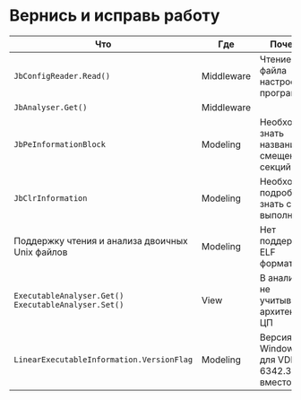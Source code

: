 ﻿# Вернись и исправь работу

| Что                                                           | Где         | Почему                                       |
|---------------------------------------------------------------|-------------|----------------------------------------------|
| ```JbConfigReader.Read()```                                   | Middleware  | Чтение файла настроек программы              |
| ```JbAnalyser.Get()```                                        | Middleware  |                                              |
| ```JbPeInformationBlock```                                    | Modeling    | Необходимо знать названия и смещения секций  |
| ```JbClrInformation```                                        | Modeling    | Необходимо подробнее знать среду выполнения  |
| Поддержку чтения и анализа двоичных Unix файлов               | Modeling    | Нет поддержки ELF формата                    |
| ```ExecutableAnalyser.Get()``` ```ExecutableAnalyser.Set()``` | View        | В анализе не учитывается архитектура ЦП      |
| ```LinearExecutableInformation.VersionFlag```                 | Modeling    | Версия Windows для VDD 6342.3445 вместо 4.0  |





